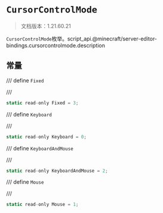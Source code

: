 # `CursorControlMode`

> 文档版本：1.21.60.21

`CursorControlMode`枚举。script_api.@minecraft/server-editor-bindings.cursorcontrolmode.description

## 常量

/// define
`Fixed`


///

```js
static read-only Fixed = 3;
```


/// define
`Keyboard`


///

```js
static read-only Keyboard = 0;
```


/// define
`KeyboardAndMouse`


///

```js
static read-only KeyboardAndMouse = 2;
```


/// define
`Mouse`


///

```js
static read-only Mouse = 1;
```

